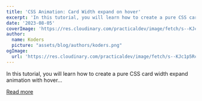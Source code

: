 ```yaml
---
title: 'CSS Animation: Card Width expand on hover'
excerpt: 'In this tutorial, you will learn how to create a pure CSS card width expand animation with hover...'
date: '2023-08-05'
coverImage: 'https://res.cloudinary.com/practicaldev/image/fetch/s--KJc1p5Rc--/c_imagga_scale,f_auto,fl_progressive,h_420,q_66,w_1000/https://dev-to-uploads.s3.amazonaws.com/uploads/articles/nle66glvxv4yqydusssx.gif'
author:
  name: Koders
  picture: "assets/blog/authors/koders.png"
ogImage:
  url: 'https://res.cloudinary.com/practicaldev/image/fetch/s--KJc1p5Rc--/c_imagga_scale,f_auto,fl_progressive,h_420,q_66,w_1000/https://dev-to-uploads.s3.amazonaws.com/uploads/articles/nle66glvxv4yqydusssx.gif'
---
```


In this tutorial, you will learn how to create a pure CSS card width expand animation with hover...

[Read more](https://dev.to/jon_snow789/css-animation-card-width-expand-on-hover-me4)
